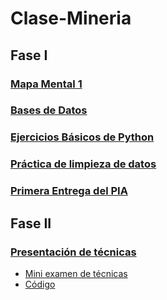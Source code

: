# Clase-Mineria
## Fase I
### [Mapa Mental 1](MapaMental_1_1728777.pdf)
### [Bases de Datos](Ej1_BasesDatos_Equipo_2.pdf)
### [Ejercicios Básicos de Python](Ej_Python_1728777.ipynb)
### [Práctica de limpieza de datos](Ej_Limpieza_Equipo2.ipynb)
### [Primera Entrega del PIA](https://github.com/arelitolentino/Mineria-de-datos/blob/main/Avance1_PIA_Equipo2.ipynb)
## Fase II
### [Presentación de técnicas](https://github.com/LeslieSosa/Mineria-de-Datos-003/blob/main/Presentaci%C3%B3n_Patrones%20Secuenciales_2%20.pdf)
- [Mini examen de técnicas](https://github.com/arelitolentino/Mineria-de-datos/blob/main/Calificaci%C3%B3n_Patrones-secuenciales_Equipo2.pdf)
- [Código](https://github.com/arlettemartinezmartinez/MineriaDeDatos/blob/main/GSP.py)
